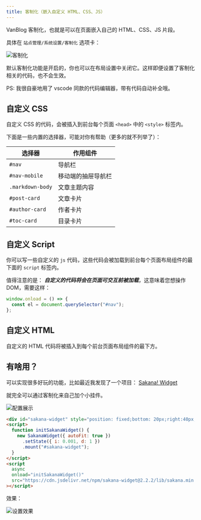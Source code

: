 ```yaml
---
title: 客制化（嵌入自定义 HTML、CSS、JS）
---
```


VanBlog 客制化，也就是可以在页面嵌入自己的 HTML、CSS、JS 片段。

具体在 `站点管理/系统设置/客制化` 选项卡：

![客制化](https://www.mereith.com/static/img/9489039722c6c97a5232fad790356d9c.clipboard-2022-09-02.png)

默认客制化功能是开启的，你也可以在布局设置中关闭它。这样即便设置了客制化相关的代码，也不会生效。

PS: 我很自豪地用了 vscode 同款的代码编辑器，带有代码自动补全哦。

## 自定义 CSS

自定义 CSS 的代码，会被插入到前台每个页面 `<head>` 中的 `<style>` 标签内。

下面是一些内置的选择器，可能对你有帮助（更多的就不列举了）：

| 选择器           | 作用组件           |
| ---------------- | ------------------ |
| `#nav`           | 导航栏             |
| `#nav-mobile`    | 移动端的抽屉导航栏 |
| `.markdown-body` | 文章主题内容       |
| `#post-card`     | 文章卡片           |
| `#author-card`   | 作者卡片           |
| `#toc-card`      | 目录卡片           |

## 自定义 Script

你可以写一些自定义的 `js` 代码，这些代码会被加载到前台每个页面布局组件的最下面的 `script` 标签内。

值得注意的是： **_自定义的代码将会在页面可交互前被加载_**，这意味着您想操作 DOM，需要这样：

```js
window.onload = () => {
  const el = document.querySelector("#nav");
};
```

## 自定义 HTML

自定义的 HTML 代码将被插入到每个前台页面布局组件的最下方。

## 有啥用？

可以实现很多好玩的功能，比如最近我发现了一个项目： [Sakana! Widget](https://github.com/dsrkafuu/sakana-widget)

就完全可以通过客制化来自己加个小挂件。

![配置展示](https://www.mereith.com/static/img/d2964344217c8db07f80e3e9350495c3.clipboard-2022-09-02.png)

```html
<div id="sakana-widget" style="position: fixed;bottom: 20px;right:40px;"></div>
<script>
  function initSakanaWidget() {
    new SakanaWidget({ autoFit: true })
      .setState({ i: 0.001, d: 1 })
      .mount("#sakana-widget");
  }
</script>
<script
  async
  onload="initSakanaWidget()"
  src="https://cdn.jsdelivr.net/npm/sakana-widget@2.2.2/lib/sakana.min.js"
></script>
```

效果：

![设置效果](https://www.mereith.com/static/img/1490762740df7e864117dfd46a66470e.clipboard-2022-09-02.png)

